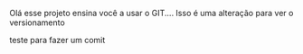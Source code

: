 Olá esse projeto ensina você a usar o GIT....
Isso é uma alteração para ver o versionamento

teste para fazer um comit